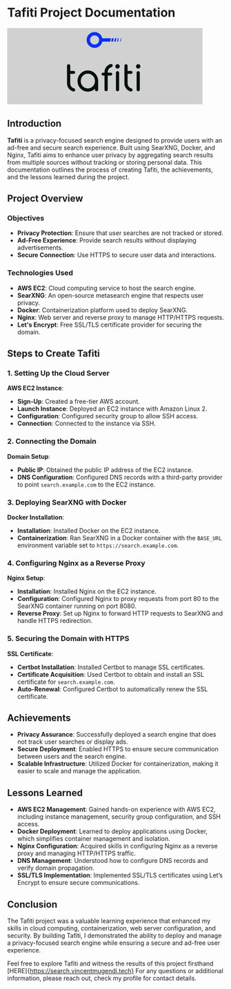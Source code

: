 # Tafiti Project Documentation
![tafiti logo](tafiti.png)

## Introduction

**Tafiti** is a privacy-focused search engine designed to provide users with an ad-free and secure search experience. Built using SearXNG, Docker, and Nginx, Tafiti aims to enhance user privacy by aggregating search results from multiple sources without tracking or storing personal data. This documentation outlines the process of creating Tafiti, the achievements, and the lessons learned during the project.

## Project Overview

### Objectives

- **Privacy Protection**: Ensure that user searches are not tracked or stored.
- **Ad-Free Experience**: Provide search results without displaying advertisements.
- **Secure Connection**: Use HTTPS to secure user data and interactions.

### Technologies Used

- **AWS EC2**: Cloud computing service to host the search engine.
- **SearXNG**: An open-source metasearch engine that respects user privacy.
- **Docker**: Containerization platform used to deploy SearXNG.
- **Nginx**: Web server and reverse proxy to manage HTTP/HTTPS requests.
- **Let's Encrypt**: Free SSL/TLS certificate provider for securing the domain.

## Steps to Create Tafiti

### 1. Setting Up the Cloud Server

**AWS EC2 Instance**:
- **Sign-Up**: Created a free-tier AWS account.
- **Launch Instance**: Deployed an EC2 instance with Amazon Linux 2.
- **Configuration**: Configured security group to allow SSH access.
- **Connection**: Connected to the instance via SSH.

### 2. Connecting the Domain

**Domain Setup**:
- **Public IP**: Obtained the public IP address of the EC2 instance.
- **DNS Configuration**: Configured DNS records with a third-party provider to point `search.example.com` to the EC2 instance.

### 3. Deploying SearXNG with Docker

**Docker Installation**:
- **Installation**: Installed Docker on the EC2 instance.
- **Containerization**: Ran SearXNG in a Docker container with the `BASE_URL` environment variable set to `https://search.example.com`.

### 4. Configuring Nginx as a Reverse Proxy

**Nginx Setup**:
- **Installation**: Installed Nginx on the EC2 instance.
- **Configuration**: Configured Nginx to proxy requests from port 80 to the SearXNG container running on port 8080.
- **Reverse Proxy**: Set up Nginx to forward HTTP requests to SearXNG and handle HTTPS redirection.

### 5. Securing the Domain with HTTPS

**SSL Certificate**:
- **Certbot Installation**: Installed Certbot to manage SSL certificates.
- **Certificate Acquisition**: Used Certbot to obtain and install an SSL certificate for `search.example.com`.
- **Auto-Renewal**: Configured Certbot to automatically renew the SSL certificate.

## Achievements

- **Privacy Assurance**: Successfully deployed a search engine that does not track user searches or display ads.
- **Secure Deployment**: Enabled HTTPS to ensure secure communication between users and the search engine.
- **Scalable Infrastructure**: Utilized Docker for containerization, making it easier to scale and manage the application.

## Lessons Learned

- **AWS EC2 Management**: Gained hands-on experience with AWS EC2, including instance management, security group configuration, and SSH access.
- **Docker Deployment**: Learned to deploy applications using Docker, which simplifies container management and isolation.
- **Nginx Configuration**: Acquired skills in configuring Nginx as a reverse proxy and managing HTTP/HTTPS traffic.
- **DNS Management**: Understood how to configure DNS records and verify domain propagation.
- **SSL/TLS Implementation**: Implemented SSL/TLS certificates using Let’s Encrypt to ensure secure communications.

## Conclusion

The Tafiti project was a valuable learning experience that enhanced my skills in cloud computing, containerization, web server configuration, and security. By building Tafiti, I demonstrated the ability to deploy and manage a privacy-focused search engine while ensuring a secure and ad-free user experience.

Feel free to explore Tafiti and witness the results of this project firsthand [HERE]{https://search.vincentmugendi.tech} 
For any questions or additional information, please reach out, check my profile for contact details.